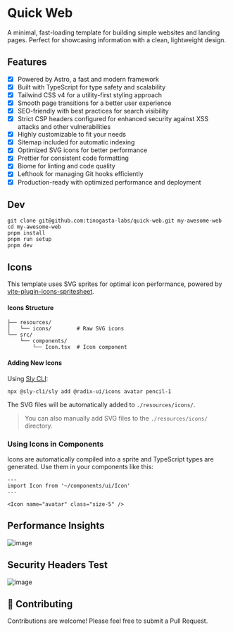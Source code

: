 # Quick Web

A minimal, fast-loading template for building simple websites and landing pages.
Perfect for showcasing information with a clean, lightweight design.

## Features

- [x] Powered by Astro, a fast and modern framework
- [x] Built with TypeScript for type safety and scalability
- [x] Tailwind CSS v4 for a utility-first styling approach
- [x] Smooth page transitions for a better user experience
- [x] SEO-friendly with best practices for search visibility
- [x] Strict CSP headers configured for enhanced security against XSS attacks
      and other vulnerabilities
- [x] Highly customizable to fit your needs
- [x] Sitemap included for automatic indexing
- [x] Optimized SVG icons for better performance
- [x] Prettier for consistent code formatting
- [x] Biome for linting and code quality
- [x] Lefthook for managing Git hooks efficiently
- [x] Production-ready with optimized performance and deployment

## Dev

```
git clone git@github.com:tinogasta-labs/quick-web.git my-awesome-web
cd my-awesome-web
pnpm install
pnpm run setup
pnpm dev
```

## Icons

This template uses SVG sprites for optimal icon performance, powered by
[vite-plugin-icons-spritesheet](https://github.com/forge-42/vite-plugin-icons-spritesheet/tree/main).

#### Icons Structure

```
├── resources/
│   └── icons/        # Raw SVG icons
└── src/
    └── components/
        └── Icon.tsx  # Icon component
```

#### Adding New Icons

Using [Sly CLI](https://sly-cli.fly.dev/):

```
npx @sly-cli/sly add @radix-ui/icons avatar pencil-1
```

The SVG files will be automatically added to `./resources/icons/`.

> You can also manually add SVG files to the `./resources/icons/` directory.

### Using Icons in Components

Icons are automatically compiled into a sprite and TypeScript types are
generated. Use them in your components like this:

```astro
---
import Icon from '~/components/ui/Icon'
---

<Icon name="avatar" class="size-5" />
```

## Performance Insights

![image](https://github.com/user-attachments/assets/c55043ba-c6d8-4dd8-b2f3-23ec141c0d49)

## Security Headers Test

![image](https://github.com/user-attachments/assets/3a17cd45-d9bf-446a-bc7a-a6549e8b1ac1)

## 🤝 Contributing

Contributions are welcome! Please feel free to submit a Pull Request.

